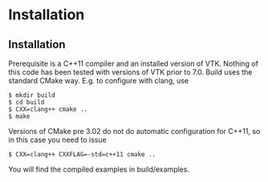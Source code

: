 Installation
============

## Installation

Prerequisite  is a  C++11 compiler  and an  installed version  of VTK.
Nothing of this code has been tested with versions of VTK prior to
7.0.  Build uses the standard CMake way. E.g. to configure with clang,
use

```` 
$ mkdir build
$ cd build
$ CXX=clang++ cmake ..
$ make

````

Versions  of CMake  pre 3.02  do  not do  automatic configuration  for
C++11, so in this case you need to issue

```` 
$ CXX=clang++ CXXFLAG=-std=c++11 cmake ..

````


You will find the compiled examples in build/examples.
